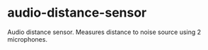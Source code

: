 # audio-distance-sensor
Audio distance sensor. Measures distance to noise source using 2 microphones.
